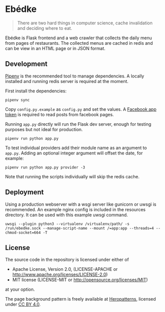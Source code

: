 # Ebédke

> There are two hard things in computer science, cache invalidation and deciding
> where to eat.

Ebédke is Flask frontend and a web crawler that collects the daily menu from
pages of restaurants. The collected menus are cached in redis and can be view in
an HTML page or in JSON format.

## Development

[Pipenv](https://docs.pipenv.org) is the recommended tool to manage
dependencies. A locally installed and running redis server is required at the
moment.

First install the dependencies:

```
pipenv sync
```

Copy `config.py.example` as `config.py` and set the values. A [Facebook app
token](https://developers.facebook.com/docs/facebook-login/access-tokens#apptokens)
is required to read posts from facebook pages.


Running `app.py` directly will run the Flask dev server, enough for testing
purposes but not ideal for production.

```
pipenv run python app.py
```

To test individual providers add their module name as an argument to `app.py`.
Adding an optional integer argument will offset the date, for example:

```
pipenv run python app.py provider -3
```

Note that running the scripts individually will skip the redis cache.


## Deployment

Using a production webserver with a wsgi server like gunicorn or uwsgi is
recommended. An example nginx config is included in the resources directory. It
can be used with this example uwsgi command.

```
uwsgi --plugin python3 --virtualenv /virtualenv/path/ -s /run/ebedke.sock --manage-script-name --mount /=app:app --threads=4 --chmod-socket=664 -T
```


## License


The source code in the repository is licensed under either of
  - Apache License, Version 2.0, (LICENSE-APACHE or http://www.apache.org/licenses/LICENSE-2.0)
  - MIT license (LICENSE-MIT or http://opensource.org/licenses/MIT)

at your option.

The page background pattern is freely available at [Heropatterns](http://www.heropatterns.com/),
licensed under [CC BY 4.0](http://creativecommons.org/licenses/by/4.0/).
